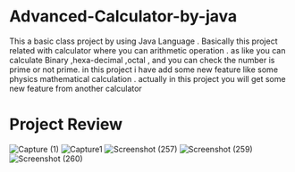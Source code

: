 
# Advanced-Calculator-by-java
This a basic class project by using Java Language . Basically this project related with calculator where you can arithmetic operation . 
as like you can calculate Binary ,hexa-decimal ,octal , and you can check the number is prime or not prime. in this project i have add some new feature like 
some physics mathematical calculation . actually in this project you will get some new feature from another calculator 

# Project Review
![Capture (1)](https://user-images.githubusercontent.com/61473634/137073770-5276576d-cef6-4ae7-a254-6ab3fb466baa.PNG)
![Capture1](https://user-images.githubusercontent.com/61473634/137073803-40b1633c-1304-4fc2-a2fa-acd9a99bc2be.PNG)
![Screenshot (257)](https://user-images.githubusercontent.com/61473634/137073856-334e49c9-440d-4952-bb10-811142fd18bc.png)
![Screenshot (259)](https://user-images.githubusercontent.com/61473634/137073990-a1c0a98b-2c26-470a-8689-4a25d30a07c5.png)
![Screenshot (260)](https://user-images.githubusercontent.com/61473634/137074100-a2e0b913-0fa7-4af2-b958-682e782fc67d.png)




